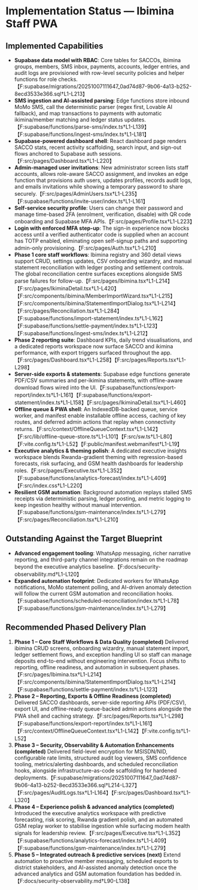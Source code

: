 # Implementation Status — Ibimina Staff PWA

## Implemented Capabilities
- **Supabase data model with RBAC**: Core tables for SACCOs, ibimina groups, members, SMS inbox, payments, accounts, ledger entries, and audit logs are provisioned with row-level security policies and helper functions for role checks.【F:supabase/migrations/20251007111647_0ad74d87-9b06-4a13-b252-8ecd3533e366.sql†L1-L213】
- **SMS ingestion and AI-assisted parsing**: Edge functions store inbound MoMo SMS, call the deterministic parser (regex first, Lovable AI fallback), and map transactions to payments with automatic ikimina/member matching and ledger status updates.【F:supabase/functions/parse-sms/index.ts†L1-L139】【F:supabase/functions/ingest-sms/index.ts†L1-L181】
- **Supabase-powered dashboard shell**: React dashboard page renders SACCO stats, recent activity scaffolding, search input, and sign-out flows anchored to Supabase auth sessions.【F:src/pages/Dashboard.tsx†L1-L220】
- **Admin-managed user invitations**: New administrator screen lists staff accounts, allows role-aware SACCO assignment, and invokes an edge function that provisions auth users, updates profiles, records audit logs, and emails invitations while showing a temporary password to share securely.【F:src/pages/AdminUsers.tsx†L1-L235】【F:supabase/functions/invite-user/index.ts†L1-L161】
- **Self-service security profile**: Users can change their password and manage time-based 2FA (enrolment, verification, disable) with QR code onboarding and Supabase MFA APIs.【F:src/pages/Profile.tsx†L1-L223】
- **Login with enforced MFA step-up**: The sign-in experience now blocks access until a verified authenticator code is supplied when an account has TOTP enabled, eliminating open self-signup paths and supporting admin-only provisioning.【F:src/pages/Auth.tsx†L1-L210】
- **Phase 1 core staff workflows**: Ibimina registry and 360 detail views support CRUD, settings updates, CSV onboarding wizardry, and manual statement reconciliation with ledger posting and settlement controls. The global reconciliation centre surfaces exceptions alongside SMS parse failures for follow-up.【F:src/pages/Ibimina.tsx†L1-L214】【F:src/pages/IkiminaDetail.tsx†L1-L420】【F:src/components/ibimina/MemberImportWizard.tsx†L1-L215】【F:src/components/ibimina/StatementImportDialog.tsx†L1-L214】【F:src/pages/Reconciliation.tsx†L1-L284】【F:supabase/functions/import-statement/index.ts†L1-L162】【F:supabase/functions/settle-payment/index.ts†L1-L123】【F:supabase/functions/ingest-sms/index.ts†L1-L212】
- **Phase 2 reporting suite**: Dashboard KPIs, daily trend visualisations, and a dedicated reports workspace now surface SACCO and ikimina performance, with export triggers surfaced throughout the app.【F:src/pages/Dashboard.tsx†L1-L258】【F:src/pages/Reports.tsx†L1-L298】
- **Server-side exports & statements**: Supabase edge functions generate PDF/CSV summaries and per-ikimina statements, with offline-aware download flows wired into the UI.【F:supabase/functions/export-report/index.ts†L1-L161】【F:supabase/functions/export-statement/index.ts†L1-L158】【F:src/pages/IkiminaDetail.tsx†L1-L460】
- **Offline queue & PWA shell**: An IndexedDB-backed queue, service worker, and manifest enable installable offline access, caching of key routes, and deferred admin actions that replay when connectivity returns.【F:src/context/OfflineQueueContext.tsx†L1-L142】【F:src/lib/offline-queue-store.ts†L1-L101】【F:src/sw.ts†L1-L80】【F:vite.config.ts†L1-L52】【F:public/manifest.webmanifest†L1-L19】
- **Executive analytics & theming polish**: A dedicated executive insights workspace blends Rwanda-gradient theming with regression-based forecasts, risk surfacing, and GSM health dashboards for leadership roles.【F:src/pages/Executive.tsx†L1-L352】【F:supabase/functions/analytics-forecast/index.ts†L1-L409】【F:src/index.css†L1-L220】
- **Resilient GSM automation**: Background automation replays stalled SMS receipts via deterministic parsing, ledger posting, and metric logging to keep ingestion healthy without manual intervention.【F:supabase/functions/gsm-maintenance/index.ts†L1-L279】【F:src/pages/Reconciliation.tsx†L1-L210】

## Outstanding Against the Target Blueprint
- **Advanced engagement tooling**: WhatsApp messaging, richer narrative reporting, and third-party channel integrations remain on the roadmap beyond the executive analytics baseline.【F:docs/security-observability.md†L1-L120】
- **Expanded automation footprint**: Dedicated workers for WhatsApp notifications, MoMo statement polling, and AI-driven anomaly detection will follow the current GSM automation and reconciliation hooks.【F:supabase/functions/scheduled-reconciliation/index.ts†L1-L78】【F:supabase/functions/gsm-maintenance/index.ts†L1-L279】

## Recommended Phased Delivery Plan
1. **Phase 1 – Core Staff Workflows & Data Quality (completed)**
   Delivered ibimina CRUD screens, onboarding wizardry, manual statement import, ledger settlement flows, and exception handling UI so staff can manage deposits end-to-end without engineering intervention. Focus shifts to reporting, offline readiness, and automation in subsequent phases.【F:src/pages/Ibimina.tsx†L1-L214】【F:src/components/ibimina/StatementImportDialog.tsx†L1-L214】【F:supabase/functions/settle-payment/index.ts†L1-L123】
2. **Phase 2 – Reporting, Exports & Offline Readiness (completed)**
   Delivered SACCO dashboards, server-side reporting APIs (PDF/CSV), export UI, and offline-ready queue-backed admin actions alongside the PWA shell and caching strategy.【F:src/pages/Reports.tsx†L1-L298】【F:supabase/functions/export-report/index.ts†L1-L161】【F:src/context/OfflineQueueContext.tsx†L1-L142】【F:vite.config.ts†L1-L52】
3. **Phase 3 – Security, Observability & Automation Enhancements (completed)**
   Delivered field-level encryption for MSISDN/NID, configurable rate limits, structured audit log viewers, SMS confidence tooling, metrics/alerting dashboards, and scheduled reconciliation hooks, alongside infrastructure-as-code scaffolding for hardened deployments.【F:supabase/migrations/20251007111647_0ad74d87-9b06-4a13-b252-8ecd3533e366.sql†L214-L327】【F:src/pages/AuditLogs.tsx†L1-L164】【F:src/pages/Dashboard.tsx†L1-L320】
4. **Phase 4 – Experience polish & advanced analytics (completed)**
   Introduced the executive analytics workspace with predictive forecasting, risk scoring, Rwanda gradient polish, and an automated GSM replay worker to stabilise ingestion while surfacing modem health signals for leadership review.【F:src/pages/Executive.tsx†L1-L352】【F:supabase/functions/analytics-forecast/index.ts†L1-L409】【F:supabase/functions/gsm-maintenance/index.ts†L1-L279】
5. **Phase 5 – Integrated outreach & predictive services (next)**
   Extend automation to proactive member messaging, scheduled exports to district stakeholders, and AI-assisted anomaly detection once the advanced analytics and GSM automation foundation has bedded in.【F:docs/security-observability.md†L90-L138】

